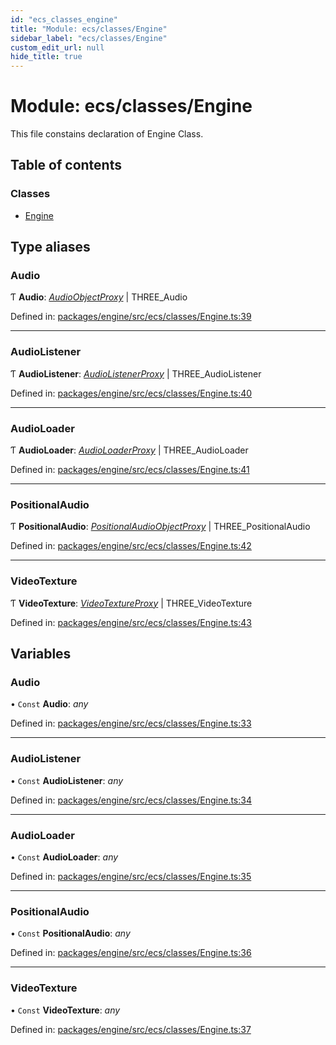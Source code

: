 ```yaml
---
id: "ecs_classes_engine"
title: "Module: ecs/classes/Engine"
sidebar_label: "ecs/classes/Engine"
custom_edit_url: null
hide_title: true
---
```


# Module: ecs/classes/Engine

This file constains declaration of Engine Class.

## Table of contents

### Classes

- [Engine](../classes/ecs_classes_engine.engine.md)

## Type aliases

### Audio

Ƭ **Audio**: [*AudioObjectProxy*](../classes/worker_audio.audioobjectproxy.md) \| THREE\_Audio

Defined in: [packages/engine/src/ecs/classes/Engine.ts:39](https://github.com/xr3ngine/xr3ngine/blob/716a06460/packages/engine/src/ecs/classes/Engine.ts#L39)

___

### AudioListener

Ƭ **AudioListener**: [*AudioListenerProxy*](../classes/worker_audio.audiolistenerproxy.md) \| THREE\_AudioListener

Defined in: [packages/engine/src/ecs/classes/Engine.ts:40](https://github.com/xr3ngine/xr3ngine/blob/716a06460/packages/engine/src/ecs/classes/Engine.ts#L40)

___

### AudioLoader

Ƭ **AudioLoader**: [*AudioLoaderProxy*](../classes/worker_audio.audioloaderproxy.md) \| THREE\_AudioLoader

Defined in: [packages/engine/src/ecs/classes/Engine.ts:41](https://github.com/xr3ngine/xr3ngine/blob/716a06460/packages/engine/src/ecs/classes/Engine.ts#L41)

___

### PositionalAudio

Ƭ **PositionalAudio**: [*PositionalAudioObjectProxy*](../classes/worker_audio.positionalaudioobjectproxy.md) \| THREE\_PositionalAudio

Defined in: [packages/engine/src/ecs/classes/Engine.ts:42](https://github.com/xr3ngine/xr3ngine/blob/716a06460/packages/engine/src/ecs/classes/Engine.ts#L42)

___

### VideoTexture

Ƭ **VideoTexture**: [*VideoTextureProxy*](../classes/worker_videotexture.videotextureproxy.md) \| THREE\_VideoTexture

Defined in: [packages/engine/src/ecs/classes/Engine.ts:43](https://github.com/xr3ngine/xr3ngine/blob/716a06460/packages/engine/src/ecs/classes/Engine.ts#L43)

## Variables

### Audio

• `Const` **Audio**: *any*

Defined in: [packages/engine/src/ecs/classes/Engine.ts:33](https://github.com/xr3ngine/xr3ngine/blob/716a06460/packages/engine/src/ecs/classes/Engine.ts#L33)

___

### AudioListener

• `Const` **AudioListener**: *any*

Defined in: [packages/engine/src/ecs/classes/Engine.ts:34](https://github.com/xr3ngine/xr3ngine/blob/716a06460/packages/engine/src/ecs/classes/Engine.ts#L34)

___

### AudioLoader

• `Const` **AudioLoader**: *any*

Defined in: [packages/engine/src/ecs/classes/Engine.ts:35](https://github.com/xr3ngine/xr3ngine/blob/716a06460/packages/engine/src/ecs/classes/Engine.ts#L35)

___

### PositionalAudio

• `Const` **PositionalAudio**: *any*

Defined in: [packages/engine/src/ecs/classes/Engine.ts:36](https://github.com/xr3ngine/xr3ngine/blob/716a06460/packages/engine/src/ecs/classes/Engine.ts#L36)

___

### VideoTexture

• `Const` **VideoTexture**: *any*

Defined in: [packages/engine/src/ecs/classes/Engine.ts:37](https://github.com/xr3ngine/xr3ngine/blob/716a06460/packages/engine/src/ecs/classes/Engine.ts#L37)
